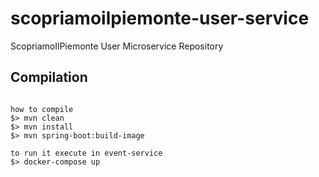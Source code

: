 # scopriamoilpiemonte-user-service
ScopriamoIlPiemonte User Microservice Repository

## Compilation
<pre>
<code>
how to compile 
$> mvn clean
$> mvn install
$> mvn spring-boot:build-image

to run it execute in event-service
$> docker-compose up

</code>
</pre>
